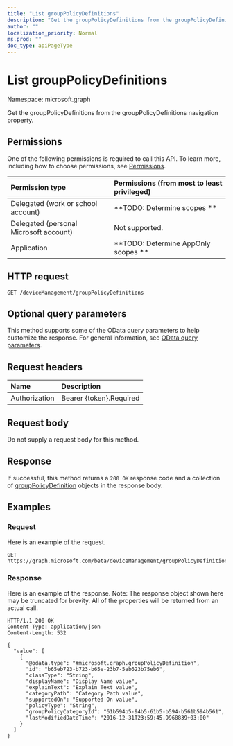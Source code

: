 ```yaml
---
title: "List groupPolicyDefinitions"
description: "Get the groupPolicyDefinitions from the groupPolicyDefinitions navigation property."
author: ""
localization_priority: Normal
ms.prod: ""
doc_type: apiPageType
---
```


# List groupPolicyDefinitions

Namespace: microsoft.graph

Get the groupPolicyDefinitions from the groupPolicyDefinitions navigation property.

## Permissions
One of the following permissions is required to call this API. To learn more, including how to choose permissions, see [Permissions](/concepts/permissions-reference.md).

|Permission type|Permissions (from most to least privileged)|
|:---|:---|
|Delegated (work or school account)|**TODO: Determine scopes **|
|Delegated (personal Microsoft account)|Not supported.|
|Application|**TODO: Determine AppOnly scopes **|

## HTTP request
<!-- {
  "blockType": "ignored"
}
-->
``` http
GET /deviceManagement/groupPolicyDefinitions
```

## Optional query parameters
This method supports some of the OData query parameters to help customize the response. For general information, see [OData query parameters](/graph/query-parameters).

## Request headers
|Name|Description|
|:---|:---|
|Authorization|Bearer {token}.Required|

## Request body
Do not supply a request body for this method.

## Response
If successful, this method returns a `200 OK` response code and a collection of [groupPolicyDefinition](../resources/grouppolicydefinition.md) objects in the response body.

## Examples

### Request
Here is an example of the request.
<!-- {
  "blockType": "request",
  "name": "get_grouppolicydefinition"
}
-->
``` http
GET https://graph.microsoft.com/beta/deviceManagement/groupPolicyDefinitions
```

### Response
Here is an example of the response. Note: The response object shown here may be truncated for brevity. All of the properties will be returned from an actual call.
<!-- {
  "blockType": "response",
  "truncated": true,
  "@odata.type": "collection(microsoft.graph.grouppolicydefinition)"
}
-->
``` http
HTTP/1.1 200 OK
Content-Type: application/json
Content-Length: 532

{
  "value": [
    {
      "@odata.type": "#microsoft.graph.groupPolicyDefinition",
      "id": "b65eb723-b723-b65e-23b7-5eb623b75eb6",
      "classType": "String",
      "displayName": "Display Name value",
      "explainText": "Explain Text value",
      "categoryPath": "Category Path value",
      "supportedOn": "Supported On value",
      "policyType": "String",
      "groupPolicyCategoryId": "61b594b5-94b5-61b5-b594-b561b594b561",
      "lastModifiedDateTime": "2016-12-31T23:59:45.9968839+03:00"
    }
  ]
}
```

